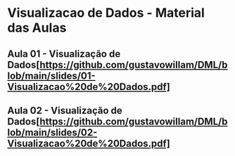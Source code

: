 # Visualizacao de Dados - Material das Aulas

## Aula 01 - Visualização de Dados[https://github.com/gustavowillam/DML/blob/main/slides/01-Visualizacao%20de%20Dados.pdf]

## Aula 02 - Visualização de Dados[https://github.com/gustavowillam/DML/blob/main/slides/02-Visualizacao%20de%20Dados.pdf]



